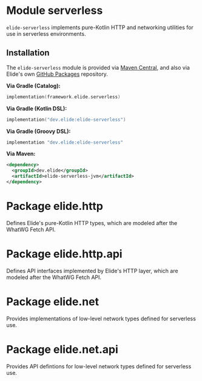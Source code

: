# Module serverless

`elide-serverless` implements pure-Kotlin HTTP and networking utilities for use in serverless environments.

## Installation

The `elide-serverless` module is provided via
[Maven Central](https://search.maven.org/search?q=g:dev.elide%20AND%20a:elide-rpc), and also via Elide's own
[GitHub Packages](https://github.com/orgs/elide-dev/packages?ecosystem=maven&q=core&tab=packages&ecosystem=maven&q=elide-rpc)
repository.

**Via Gradle (Catalog):**

```kotlin
implementation(framework.elide.serverless)
```

**Via Gradle (Kotlin DSL):**

```kotlin
implementation("dev.elide:elide-serverless")
```

**Via Gradle (Groovy DSL):**

```kotlin
implementation "dev.elide:elide-serverless"
```

**Via Maven:**

```xml
<dependency>
  <groupId>dev.elide</groupId>
  <artifactId>elide-serverless-jvm</artifactId>
</dependency>
```

# Package elide.http

Defines Elide's pure-Kotlin HTTP types, which are modeled after the WhatWG Fetch API.

# Package elide.http.api

Defines API interfaces implemented by Elide's HTTP layer, which are modeled after the WhatWG Fetch API.

# Package elide.net

Provides implementations of low-level network types defined for serverless use.

# Package elide.net.api

Provides API defintions for low-level network types defined for serverless use.
